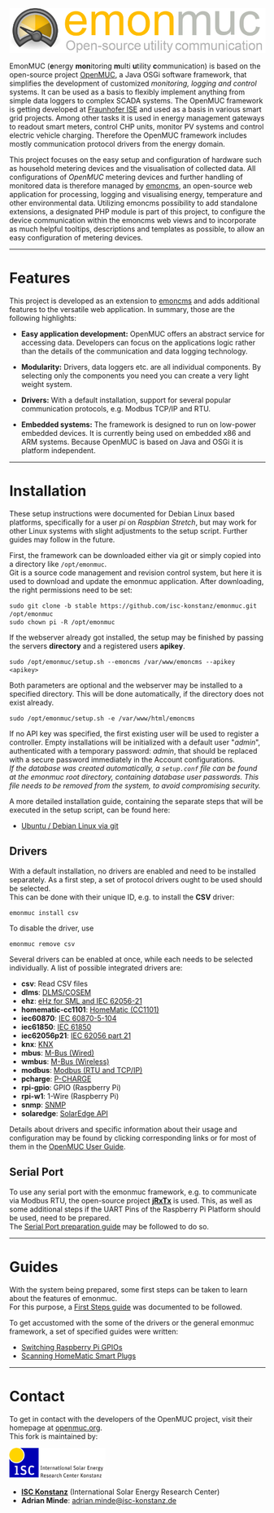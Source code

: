 ![emonmuc header](docs/img/emonmuc-logo.png)

EmonMUC (**e**nergy **mon**itoring **m**ulti **u**tility **c**ommunication) is based on the open-source project [OpenMUC](https://www.openmuc.org/), a Java OSGi software framework, that simplifies the development of customized *monitoring, logging and control* systems. It can be used as a basis to flexibly implement anything from simple data loggers to complex SCADA systems. The OpenMUC framework is getting developed at [Fraunhofer ISE](https://ise.fraunhofer.de/) and used as a basis in various smart grid projects. Among other tasks it is used in energy management gateways to readout smart meters, control CHP units, monitor PV systems and control electric vehicle charging. Therefore the OpenMUC framework includes mostly communication protocol drivers from the energy domain.

This project focuses on the easy setup and configuration of hardware such as household metering devices and the visualisation of collected data. All configurations of *OpenMUC* metering devices and further handling of monitored data is therefore managed by [emoncms](https://emoncms.org/), an open-source web application for processing, logging and visualising energy, temperature and other environmental data. Utilizing emoncms possibility to add standalone extensions, a designated PHP module is part of this project, to configure the device communication within the emoncms web views and to incorporate as much helpful tooltips, descriptions and templates as possible, to allow an easy configuration of metering devices.


----------

# Features

This project is developed as an extension to [emoncms](https://emoncms.org/) and adds additional features to the versatile web application. In summary, those are the following highlights:

- **Easy application development:** OpenMUC offers an abstract service for accessing data. Developers can focus on the applications logic rather than the details of the communication and data logging technology.

- **Modularity:** Drivers, data loggers etc. are all individual components. By selecting only the components you need you can create a very light weight system.

- **Drivers:** With a default installation, support for several popular communication protocols, e.g. Modbus TCP/IP and RTU.

- **Embedded systems:** The framework is designed to run on low-power embedded devices. It is currently being used on embedded x86 and ARM systems. Because OpenMUC is based on Java and OSGi it is platform independent.


----------

# Installation

These setup instructions were documented for Debian Linux based platforms, specifically for a user *pi* on *Raspbian Stretch*, but may work for other Linux systems with slight adjustments to the setup script. Further guides may follow in the future.

First, the framework can be downloaded either via git or simply copied into a directory like `/opt/emonmuc`.  
Git is a source code management and revision control system, but here it is used to download and update the emonmuc application. After downloading, the right permissions need to be set:

~~~
sudo git clone -b stable https://github.com/isc-konstanz/emonmuc.git /opt/emonmuc
sudo chown pi -R /opt/emonmuc
~~~

If the webserver already got installed, the setup may be finished by passing the servers **directory** and a registered users **apikey**.

~~~
sudo /opt/emonmuc/setup.sh --emoncms /var/www/emoncms --apikey <apikey>
~~~

Both parameters are optional and the webserver may be installed to a specified directory. This will be done automatically, if the directory does not exist already.

~~~
sudo /opt/emonmuc/setup.sh -e /var/www/html/emoncms
~~~

If no API key was specified, the first existing user will be used to register a controller. Empty installations will be initialized with a default user "*admin*", authenticated with a temporary password: *admin*, that should be replaced with a secure password immediately in the Account configurations.  
*If the database was created automatically, a `setup.conf` file can be found at the emonmuc root directory, containing database user passwords. This file needs to be removed from the system, to avoid compromising security.*

A more detailed installation guide, containing the separate steps that will be executed in the setup script, can be found here:

- [Ubuntu / Debian Linux via git](docs/LinuxInstall.md)


## Drivers

With a default installation, no drivers are enabled and need to be installed separately. As a first step, a set of protocol drivers ought to be used should be selected.  
This can be done with their unique ID, e.g. to install the **CSV** driver:

~~~
emonmuc install csv
~~~

To disable the driver, use

~~~
emonmuc remove csv
~~~

Several drivers can be enabled at once, while each needs to be selected individually. A list of possible integrated drivers are:

  - **csv**: Read CSV files
  - **dlms**: [DLMS/COSEM](https://www.openmuc.org/openmuc/user-guide/#_dlms_cosem)
  - **ehz**: [eHz for SML and IEC 62056-21](https://www.openmuc.org/openmuc/user-guide/#_ehz)
  - **homematic-cc1101**: [HomeMatic (CC1101)](https://github.com/isc-konstanz/OpenHomeMatic)
  - **iec60870**: [IEC 60870-5-104](https://www.openmuc.org/openmuc/user-guide/#_iec_60870_5_104)
  - **iec61850**: [IEC 61850](https://www.openmuc.org/openmuc/user-guide/#_iec_61850)
  - **iec62056p21**: [IEC 62056 part 21](https://www.openmuc.org/openmuc/user-guide/#_iec_62056_part_21)
  - **knx**: [KNX](https://www.openmuc.org/openmuc/user-guide/#_knx)
  - **mbus**: [M-Bus (Wired)](https://www.openmuc.org/openmuc/user-guide/#_m_bus_wired)
  - **wmbus**: [M-Bus (Wireless)](https://www.openmuc.org/openmuc/user-guide/#_m_bus_wireless)
  - **modbus**: [Modbus (RTU and TCP/IP)](https://www.openmuc.org/openmuc/user-guide/#_modbus)
  - **pcharge**: [P-CHARGE](https://github.com/isc-konstanz/OpenPCharge)
  - **rpi-gpio**: GPIO (Raspberry Pi)
  - **rpi-w1**: 1-Wire (Raspberry Pi)
  - **snmp**: [SNMP](https://www.openmuc.org/openmuc/user-guide/#_snmp)
  - **solaredge**: [SolarEdge API](https://github.com/isc-konstanz/OpenSolarEdge)

Details about drivers and specific information about their usage and configuration may be found by clicking corresponding links or for most of them in the [OpenMUC User Guide](https://www.openmuc.org/openmuc/user-guide/).


## Serial Port

To use any serial port with the emonmuc framework, e.g. to communicate via Modbus RTU, the open-source project **[jRxTx](https://github.com/openmuc/jrxtx)** is used. This, as well as some additional steps if the UART Pins of the Raspberry Pi Platform should be used, need to be prepared.  
The [Serial Port preparation guide](docs/LinuxSerialPort.md) may be followed to do so.


----------

# Guides

With the system being prepared, some first steps can be taken to learn about the features of emonmuc.  
For this purpose, a [First Steps guide](docs/FirstSteps.md) was documented to be followed.

To get accustomed with the some of the drivers or the general emonmuc framework, a set of specified guides were written:

  - [Switching Raspberry Pi GPIOs](docs/FirstStepsGpio.md)
  - [Scanning HomeMatic Smart Plugs](https://github.com/isc-konstanz/OpenHomeMatic/blob/master/docs/FirstSteps.md)


----------

# Contact

To get in contact with the developers of the OpenMUC project, visit their homepage at [openmuc.org](https://www.openmuc.org/).  
This fork is maintained by:

![ISC logo](docs/img/isc-logo.png)

- **[ISC Konstanz](http://isc-konstanz.de/)** (International Solar Energy Research Center)
- **Adrian Minde**: adrian.minde@isc-konstanz.de
